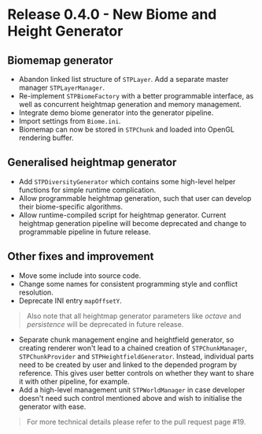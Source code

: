 # Release 0.4.0 - New Biome and Height Generator

## Biomemap generator

- Abandon linked list structure of `STPLayer`. Add a separate master manager `STPLayerManager`.
- Re-implement `STPBiomeFactory` with a better programmable interface, as well as concurrent heightmap generation and memory management.
- Integrate demo biome generator into the generator pipeline.
- Import settings from `Biome.ini`.
- Biomemap can now be stored in `STPChunk` and loaded into OpenGL rendering buffer.

## Generalised heightmap generator

- Add `STPDiversityGenerator` which contains some high-level helper functions for simple runtime complication.
- Allow programmable heightmap generation, such that user can develop their biome-specific algorithms.
- Allow runtime-compiled script for heightmap generator. Current heightmap generation pipeline will become deprecated and change to programmable pipeline in future release.

## Other fixes and improvement

- Move some include into source code.
- Change some names for consistent programming style and conflict resolution.
- Deprecate INI entry `mapOffsetY`.

> Also note that all heightmap generator parameters like *octave* and *persistence* will be deprecated in future release.

- Separate chunk management engine and heightfield generator, so creating renderer won't lead to a chained creation of `STPChunkManager`, `STPChunkProvider` and `STPHeightfieldGenerator`. Instead, individual parts need to be created by user and linked to the depended program by reference. This gives user better controls on whether they want to share it with other pipeline, for example.
- Add a high-level management unit `STPWorldManager` in case developer doesn't need such control mentioned above and wish to initialise the generator with ease.

> For more technical details please refer to the pull request page #19.